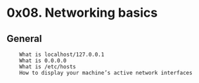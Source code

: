 # 0x08. Networking basics 

## General

        What is localhost/127.0.0.1
        What is 0.0.0.0
        What is /etc/hosts
        How to display your machine’s active network interfaces
